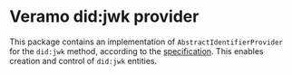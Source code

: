 # Veramo did:jwk provider

This package contains an implementation of `AbstractIdentifierProvider` for the `did:jwk` method, according to the [specification](https://github.com/quartzjer/did-jwk/blob/main/spec.md).
This enables creation and control of `did:jwk` entities.

